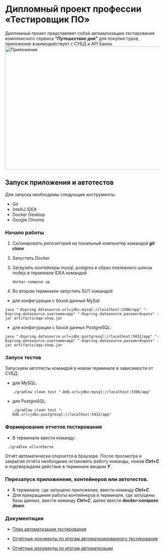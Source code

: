 # Дипломный проект профессии «Тестировщик ПО»

Дипломный проект представляет собой автоматизацию тестирования комплексного сервиса ***"Путешествие дня"*** для покупки туров, приложение взаимодействует с СУБД и API
Банка.
<img alt="Приложение" height="400" src="https://github.com/netology-code/qa-diploma/raw/master/pic/service.png" width="600"/>

## Запуск приложения и автотестов

Для запуска необходимы следующие инструменты:
- Git
- IntelliJ IDEA
- Docker Desktop
- Google Chrome

### Начало работы
1. Склонировать репозиторий на локальный компьютер командой ***git clone***
2. Запустить Docker
3. Загрузить контейнеры mysql, postgres и образ платежного шлюза nodejs в терминале IDEA командой

    ````
    docker-compose up
    ````
4. Во втором терминале запустить SUT командой

- для конфигурации с базой данный MySql:

 ````
 java "-Dspring.datasource.url=jdbc:mysql://localhost:3306/app" "-Dspring.datasource.username=app" "-Dspring.datasource.password=pass" -jar artifacts/aqa-shop.jar
 ````

- для конфигурации с базой данных PostgreSQL:

 ````
 java "-Dspring.datasource.url=jdbc:postgresql://localhost:5432/app" "-Dspring.datasource.username=app" "-Dspring.datasource.password=pass" -jar artifacts/aqa-shop.jar
 ````

### Запуск тестов
Запускаем автотесты командой в новом терминале в зависимости от СУБД:

- для MySQL:
    ````
  ./gradlew clean test "-Ddb.url=jdbc:mysql://localhost:3306/app"
    ````
- для PostgreSQL:
    ````
  ./gradlew clean test "-Ddb.url=jdbc:postgresql://localhost:5432/app"  
    ````
### Формирование отчетов тестирования

- В терминале ввести команду:
````
 ./gradlew allureServe
````
Отчёт автоматически откроется в браузере. После просмотра и закрытия отчёта необходимо остановить работу команды, нажав ***Ctrl+С*** и подтверждаем действие в терминале вводом ***Y***.

### Перезапуск приложенеия, контейнеров или автотестов.
- В терминале, где запущено приложение, ввести команду ***Ctrl+С***.
- Для прекращения работы контейнеров в терминале, где запущены базы данных, ввести команду ***Ctrl+С***, далее ввести ***docker-compose down***.


### Документация

- [План автоматизации тестирования](https://github.com/IlyaB3/qa-diploma/blob/main/documentation/Plan.md)

- [Отчётные документы по итогам автоматизированного тестирования](https://github.com/IlyaB3/qa-diploma/blob/main/documentation/Report.md)

- [Отчётные документы по итогам автоматизации](https://github.com/IlyaB3/qa-diploma/blob/main/documentation/Summary.md)
